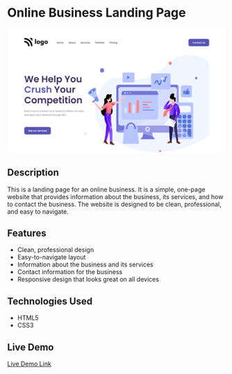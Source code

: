 # Online Business Landing Page

![screenshot](./outputs/screencapture-127-0-0-1-5500-index-html-2024-03-27-19_56_00.jpg)

## Description
This is a landing page for an online business. It is a simple, one-page website that provides information about the business, its services, and how to contact the business. The website is designed to be clean, professional, and easy to navigate.

## Features
- Clean, professional design
- Easy-to-navigate layout
- Information about the business and its services
- Contact information for the business
- Responsive design that looks great on all devices

## Technologies Used
- HTML5
- CSS3

## Live Demo

[Live Demo Link]()